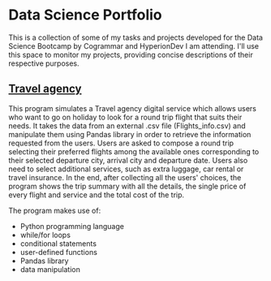 # Data Science Portfolio
This is a collection of some of my tasks and projects developed for the Data Science Bootcamp by Cogrammar and HyperionDev I am attending.
I'll use this space to monitor my projects, providing concise descriptions of their respective purposes.

## [Travel agency](https://github.com/falconeilario/data-science-portfolio/blob/main/travel_agency.py)
This program simulates a Travel agency digital service which allows users who want to go on holiday to look for a round trip flight that suits their needs.
It takes the data from an external .csv file (Flights_info.csv) and manipulate them using Pandas library in order to retrieve the information requested from the users.
Users are asked to compose a round trip selecting their preferred flights among the available ones corresponding to their selected departure city, arrival city and departure date.
Users also need to select additional services, such as extra luggage, car rental or travel insurance.
In the end, after collecting all the users' choices, the program shows the trip summary with all the details, the single price of every flight and service and the total cost of the trip.

The program makes use of:
- Python programming language
- while/for loops
- conditional statements
- user-defined functions
- Pandas library
- data manipulation
